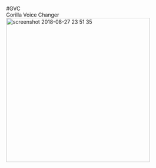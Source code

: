 #GVC    
Gorilla Voice Changer   
<img width="390" alt="screenshot 2018-08-27 23 51 35" src="https://user-images.githubusercontent.com/28649418/44666806-2e908c80-aa54-11e8-8dab-a4f4feedff92.png">   

